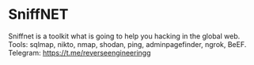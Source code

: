 # SniffNET
Sniffnet is a toolkit what is going to help you hacking in the global web. Tools: sqlmap, nikto, nmap, shodan, ping,  adminpagefinder, ngrok, BeEF. Telegram: https://t.me/reverseengineeringg
